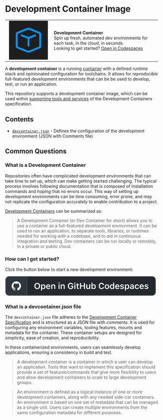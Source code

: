 # Development Container Image

<table style="width: 100%; border-style: none;">
<tr>
    <td style="width: 140px; text-align: center;">
        <a href="https://codespaces.new/patterned-designs/terraform-aws-codepipeline-terraform-executor">
            <img 
                width="128px"
                src="./images/logo.png"
                alt="devcontainers organization logo"/>
        </a>
    </td>
    <td>
        <strong>Development Container</strong><br />
        Spin up fresh, automated dev environments for each task, in the cloud, in seconds.<br />
        Looking to get started? <a href="https://codespaces.new/patterned-designs/terraform-aws-codepipeline-terraform-executor">Open in Codespaces</a>
    </td>
</tr>
</table>

A **development container** is a running [container](https://opencontainers.org/) with a defined runtime stack and opinionated configuration for toolchains. It allows for _reproducible_ full-featured development environments that can be be used to develop, test, or run an application.

This repository supports a development container image, which can be used within [supporting tools and services](https://containers.dev/supporting) of the Development Containers specification.

## Contents
 
- [`devcontainer.json`](devcontainer.json) - Defines the configuration of the development environment (JSON with Comments file)

## Common Questions

### What is a Development Container

Repositories often have complicated development environments that can take time to set up, which can make getting started challenging. The typical process involves following documentation that is composed of installation commands and _hoping_ that no errors occur. This way of setting up development environments can be time consuming, error prone, and may not replicate the configuration accurately to enable contribution to a project.

[Development Containers](https://containers.dev/) can be summarized as:

> A Development Container (or Dev Container for short) allows you to use a container as a full-featured development environment. It can be used to run an application, to separate tools, libraries, or runtimes needed for working with a codebase, and to aid in continuous integration and testing. Dev containers can be run locally or remotely, in a private or public cloud.

### How can I get started?

Click the button below to start a new development environment:

[![Open in GitHub Codespaces](./images/badge.svg)](https://codespaces.new/patterned-designs/terraform-aws-codepipeline-terraform-executor)

### What is a devcontainer.json file

The `devcontainer.json` file adheres to the [Development Container Specification](https://containers.dev/implementors/spec/) and is structured as a JSON file with comments. It is used for configuring any environment variables, tooling features, mounts and metadata for the container. These container setups are designed for simplicity, ease of creation, and reproducibility.

In these containerized environments, users can seamlessly develop applications, ensuring a consistency in build and test.

> A development container is a container in which a user can develop an application. Tools that want to implement this specification should provide a set of features/commands that give more flexibility to users and allow development containers to scale to large development groups.

> An environment is defined as a logical instance of one or more development containers, along with any needed side-car containers. An environment is based on one set of metadata that can be managed as a single unit. Users can create multiple environments from the same configuration metadata for different purposes.